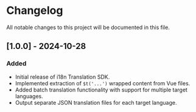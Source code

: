 # Changelog

All notable changes to this project will be documented in this file.

## [1.0.0] - 2024-10-28
### Added
- Initial release of i18n Translation SDK.
- Implemented extraction of `$t('...')` wrapped content from Vue files.
- Added batch translation functionality with support for multiple target languages.
- Output separate JSON translation files for each target language.